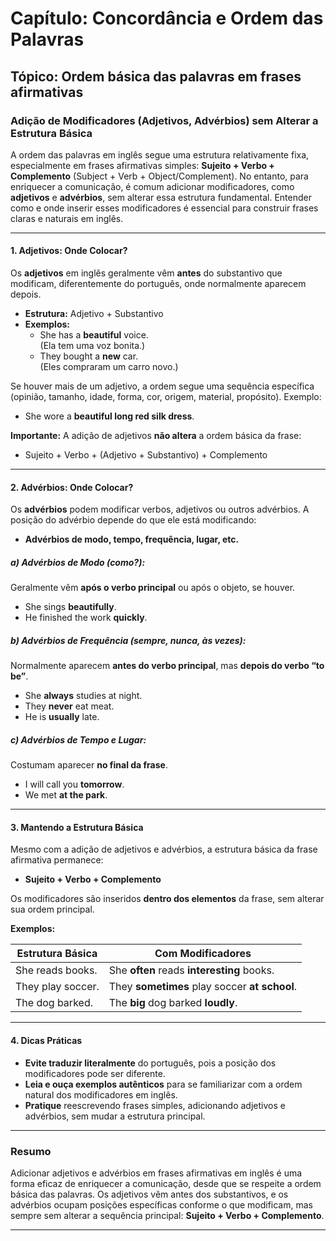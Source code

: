 
# Capítulo: Concordância e Ordem das Palavras

## Tópico: Ordem básica das palavras em frases afirmativas

### Adição de Modificadores (Adjetivos, Advérbios) sem Alterar a Estrutura Básica

A ordem das palavras em inglês segue uma estrutura relativamente fixa, especialmente em frases afirmativas simples: **Sujeito + Verbo + Complemento** (Subject + Verb + Object/Complement). No entanto, para enriquecer a comunicação, é comum adicionar modificadores, como **adjetivos** e **advérbios**, sem alterar essa estrutura fundamental. Entender como e onde inserir esses modificadores é essencial para construir frases claras e naturais em inglês.

---

#### 1. **Adjetivos: Onde Colocar?**

Os **adjetivos** em inglês geralmente vêm **antes** do substantivo que modificam, diferentemente do português, onde normalmente aparecem depois.

- **Estrutura:** Adjetivo + Substantivo
- **Exemplos:**
  - She has a **beautiful** voice.  
    (Ela tem uma voz bonita.)
  - They bought a **new** car.  
    (Eles compraram um carro novo.)

Se houver mais de um adjetivo, a ordem segue uma sequência específica (opinião, tamanho, idade, forma, cor, origem, material, propósito). Exemplo:

- She wore a **beautiful long red silk dress**.

**Importante:** A adição de adjetivos **não altera** a ordem básica da frase:
- Sujeito + Verbo + (Adjetivo + Substantivo) + Complemento

---

#### 2. **Advérbios: Onde Colocar?**

Os **advérbios** podem modificar verbos, adjetivos ou outros advérbios. A posição do advérbio depende do que ele está modificando:

- **Advérbios de modo, tempo, frequência, lugar, etc.**

##### a) **Advérbios de Modo** (como?):  
Geralmente vêm **após o verbo principal** ou após o objeto, se houver.

- She sings **beautifully**.
- He finished the work **quickly**.

##### b) **Advérbios de Frequência** (sempre, nunca, às vezes):  
Normalmente aparecem **antes do verbo principal**, mas **depois do verbo “to be”**.

- She **always** studies at night.
- They **never** eat meat.
- He is **usually** late.

##### c) **Advérbios de Tempo e Lugar**:  
Costumam aparecer **no final da frase**.

- I will call you **tomorrow**.
- We met **at the park**.

---

#### 3. **Mantendo a Estrutura Básica**

Mesmo com a adição de adjetivos e advérbios, a estrutura básica da frase afirmativa permanece:

- **Sujeito + Verbo + Complemento**

Os modificadores são inseridos **dentro dos elementos** da frase, sem alterar sua ordem principal.

**Exemplos:**

| Estrutura Básica           | Com Modificadores                      |
|----------------------------|----------------------------------------|
| She reads books.           | She **often** reads **interesting** books. |
| They play soccer.          | They **sometimes** play soccer **at school**. |
| The dog barked.            | The **big** dog barked **loudly**.         |

---

#### 4. **Dicas Práticas**

- **Evite traduzir literalmente** do português, pois a posição dos modificadores pode ser diferente.
- **Leia e ouça exemplos autênticos** para se familiarizar com a ordem natural dos modificadores em inglês.
- **Pratique** reescrevendo frases simples, adicionando adjetivos e advérbios, sem mudar a estrutura principal.

---

### **Resumo**

Adicionar adjetivos e advérbios em frases afirmativas em inglês é uma forma eficaz de enriquecer a comunicação, desde que se respeite a ordem básica das palavras. Os adjetivos vêm antes dos substantivos, e os advérbios ocupam posições específicas conforme o que modificam, mas sempre sem alterar a sequência principal: **Sujeito + Verbo + Complemento**.

---
```